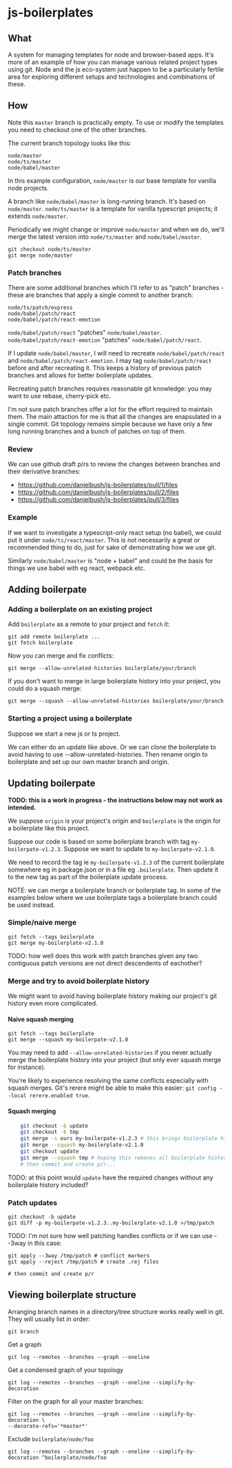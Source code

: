 # js-boilerplates

## What

A system for managing templates for node and browser-based apps. It's more of
an example of how you can manage various related project types using git.
Node and the js eco-system just happen to be a particularly fertile area for
exploring different setups and technologies and combinations of these.

## How

Note this `master` branch is practically empty.
To use or modify the templates you need to checkout one of the other branches.

The current branch topology looks like this:

```
node/master
node/ts/master
node/babel/master
```

In this example configuration, `node/master` is our base template for vanilla
node projects.

A branch like `node/babel/master` is long-running branch. It's based on
`node/master`. `node/ts/master` is a template for vanilla typescript
projects; it extends `node/master`.

Periodically we might change or improve `node/master` and when we do, we'll
merge the latest version into `node/ts/master` and `node/babel/master`.

    git checkout node/ts/master
    git merge node/master

### Patch branches

There are some additional branches which I'll refer to as "patch" branches - these are branches that apply a single commit to another branch:

```
node/ts/patch/express
node/babel/patch/react
node/babel/patch/react-emotion
```

`node/babel/patch/react` "patches" `node/babel/master`.
`node/babel/patch/react-emotion` "patches" `node/babel/patch/react`.

If I update `node/babel/master`, I will need to recreate `node/babel/patch/react` and `node/babel/patch/react-emotion`.
I may tag `node/babel/patch/react` before and after recreating it. This keeps
a history of previous patch branches and allows for better boilerplate
updates.

Recreating patch branches requires reasonable git knowledge: you may want to use rebase, cherry-pick etc.

I'm not sure patch branches offer a lot for the effort required to maintain them.
The main attaction for me is that all the changes are enapsulated in a single commit.
Git topology remains simple because we have only a few long running branches and a bunch of patches on top of them.

### Review

We can use github draft p/rs to review the changes between branches and their derivative branches:

- <https://github.com/danielbush/js-boilerplates/pull/1/files>
- <https://github.com/danielbush/js-boilerplates/pull/2/files>
- <https://github.com/danielbush/js-boilerplates/pull/3/files>

### Example

If we want to investigate a typescript-only react setup (no babel), we could
put it under `node/ts/react/master`. This is not necessarily a great or
recommended thing to do, just for sake of demonstrating how we use git.

Similarly `node/babel/master` is "node + babel" and could be the basis for
things we use babel with eg react, webpack etc.

## Adding boilerpate

### Adding a boilerplate on an existing project

Add `boilerplate` as a remote to your project and `fetch` it:

    git add remote boilerplate ...
    git fetch boilerplate

Now you can merge and fix conflicts:

    git merge --allow-unrelated-histories boilerplate/your/branch

If you don't want to merge in large boilerplate history into your project,
you could do a squash merge:

    git merge --squash --allow-unrelated-histories boilerplate/your/branch

### Starting a project using a boilerplate

Suppose we start a new js or ts project.

We can either do an update like above. Or we can clone the boilerplate to
avoid having to use --allow-unrelated-histories. Then rename origin to
boilerplate and set up our own master branch and origin.

## Updating boilerpate

**TODO: this is a work in progress - the instructions below may not work as intended.**

We suppose `origin` is your project's origin and `boilerplate` is the origin
for a boilerplate like this project.

Suppose our code is based on some boilerplate branch with tag `my-boilerpate-v1.2.3`.
Suppose we want to update to `my-boilerpate-v2.1.0`.

We need to record the tag ie `my-boilerpate-v1.2.3` of the current
boilerplate somewhere eg in package.json or in a file eg `.boilerplate`.
Then update it to the new tag as part of the boilerplate update process.

NOTE: we can merge a boilerplate branch or boilerplate tag. In some of the
examples below where we use boilerplate tags a boilerplate branch could be
used instead.

### Simple/naive merge

    git fetch --tags boilerplate
    git merge my-boilerplate-v2.1.0

TODO: how well does this work with patch branches given any two contiguous
patch versions are not direct descendents of eachother?

### Merge and try to avoid boilerplate history

We might want to avoid having boilerplate history making our project's git history even more complicated.

#### Naive squash merging

    git fetch --tags boilerplate
    git merge --squash my-boilerpate-v2.1.0

You may need to add `--allow-unrelated-histories` if you never actually merge
the boilerplate history into your project (but only ever squash merge for
instance).

You're likely to experience resolving the same conflicts especially with
squash merges. Git's rerere might be able to make this easier:
`git config --local rerere.enabled true`.

#### Squash merging

```sh
    git checkout -b update
    git checkout -b tmp
    git merge -s ours my-boilerpate-v1.2.3 # this brings boilerplate history in
    git merge --squash my-boilerplate-v2.1.0
    git checkout update
    git merge --squash tmp # hoping this removes all boilerplate history at this point
    # then commit and create p/r...
```

TODO: at this point would `update` have the required changes without any boilerplate history included?

### Patch updates

    git checkout -b update
    git diff -p my-boilerpate-v1.2.3..my-boilerplate-v2.1.0 >/tmp/patch

TODO: I'm not sure how well patching handles conflicts or if we can use --3way in this case:

    git apply --3way /tmp/patch # conflict markers
    git apply --reject /tmp/patch # create .rej files

    # then commit and create p/r

## Viewing boilerplate structure

Arranging branch names in a directory/tree structure works really well in git.
They will usually list in order:

    git branch

Get a graph

    git log --remotes --branches --graph --oneline

Get a condensed graph of your topology

    git log --remotes --branches --graph --oneline --simplify-by-decoration

Filter on the graph for all your master branches:

    git log --remotes --branches --graph --oneline --simplify-by-decoration \
    --decorate-refs='*master*'

Exclude `boilerplate/node/foo`

    git log --remotes --branches --graph --oneline --simplify-by-decoration ^boilerplate/node/foo
